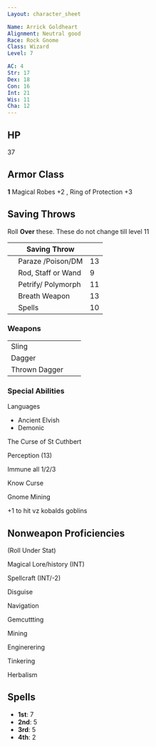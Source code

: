```yaml
---
Layout: character_sheet

Name: Arrick Goldheart
Alignment: Neutral good
Race: Rock Gnome
Class: Wizard
Level: 7

AC: 4
Str: 17
Dex: 18
Con: 16
Int: 21
Wis: 11
Cha: 12
---
```




## HP

37

## Armor Class 

**1** Magical Robes +2 , Ring of Protection +3 

## Saving Throws

Roll **Over** these. These do not change till level 11

|      | Saving Throw       |      |
| ---- | ------------------ | ---- |
|      | Paraze /Poison/DM  | 13   |
|      | Rod, Staff or Wand | 9    |
|      | Petrify/ Polymorph | 11   |
|      | Breath Weapon      | 13   |
|      | Spells             | 10   |

### Weapons

|               |      |      |
| ------------- | ---- | ---- |
| Sling         |      |      |
| Dagger        |      |      |
| Thrown Dagger |      |      |



### Special Abilities

Languages

- Ancient Elvish
- Demonic 

The Curse of St Cuthbert

Perception (13)

Immune all 1/2/3

Know Curse

Gnome Mining

+1 to hit vz kobalds goblins



## Nonweapon Proficiencies

(Roll Under Stat)

Magical Lore/history (INT)

Spellcraft (INT/-2)

Disguise

Navigation

Gemcuttting

Mining

Enginerering

Tinkering

Herbalism



## Spells

- **1st**: 7
- **2nd**: 5
- **3rd**: 5
- **4th**: 2 

